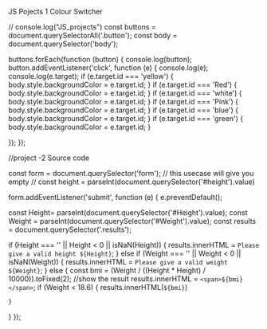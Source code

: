 JS Pojects 
1 Colour Switcher 
<!-- project 1 code -->
// console.log("JS_projects")
const buttons = document.querySelectorAll('.button');
const body = document.querySelector('body');

buttons.forEach(function (button) {
  console.log(button);
  button.addEventListener('click', function (e) {
    console.log(e);
    console.log(e.target);
    if (e.target.id === 'yellow') {
      body.style.backgroundColor = e.target.id;
    }
    if (e.target.id === 'Red') {
      body.style.backgroundColor = e.target.id;
    }
    if (e.target.id === 'white') {
      body.style.backgroundColor = e.target.id;
    }
    if (e.target.id === 'Pink') {
      body.style.backgroundColor = e.target.id;
    }
    if (e.target.id === 'blue') {
        body.style.backgroundColor = e.target.id;
      }
      if (e.target.id === 'green') {
        body.style.backgroundColor = e.target.id;
      }
    
  });
});

//project -2 Source code

const form = document.querySelector('form');
// this usecase will give you empty
// const height = parseInt(document.querySelector('#height').value)

form.addEventListener('submit', function (e) {
  e.preventDefault();

  const Height= parseInt(document.querySelector('#Height').value);
  const Weight = parseInt(document.querySelector('#Weight').value);
  const results = document.querySelector('.results');

  if (Height === '' || Height < 0 || isNaN(Height)) {
    results.innerHTML = `Please give a valid height ${Height}`;
  } else if (Weight === '' || Weight < 0 || isNaN(Weight)) {
    results.innerHTML = `Please give a valid weight ${Weight}`;
  } else {
    const bmi = (Weight / ((Height * Height) / 10000)).toFixed(2);
    //show the result
    results.innerHTML = `<span>${bmi}</span>`;
    if (Weight < 18.6) {
       results.innerHTML(`${bmi}`)
        
        
    }
  }
});

